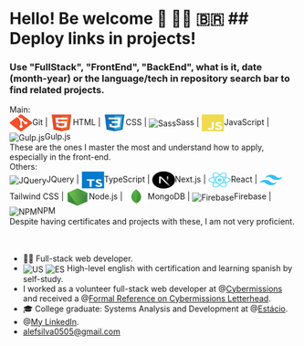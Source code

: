 # Hello! Be welcome 👋 👨‍💻 🇧🇷 ## Deploy links in projects!


<div style="display: inline_block">
  <h3>Use "FullStack", "FrontEnd", "BackEnd", what is it, date (month-year) or the language/tech in repository search bar to find related projects.</h3>
  Main:</br>
    <img align="center" alt="Git" height="30" width="40" src="https://raw.githubusercontent.com/devicons/devicon/master/icons/git/git-original.svg">Git |
    <img align="center" alt="HTML" height="30" width="40" src="https://raw.githubusercontent.com/devicons/devicon/master/icons/html5/html5-original.svg">HTML |
    <img align="center" alt="CSS" height="30" width="40" src="https://raw.githubusercontent.com/devicons/devicon/master/icons/css3/css3-original.svg">CSS |
    <img align="center" alt="Sass" height="30" width="40" src="https://cdn.jsdelivr.net/gh/devicons/devicon@latest/icons/sass/sass-original.svg">Sass |
    <img align="center" alt="JS" height="30" width="40" src="https://raw.githubusercontent.com/devicons/devicon/master/icons/javascript/javascript-plain.svg">JavaScript |
    <img align="center" alt="Gulp.js" height="30" width="40" src="https://cdn.jsdelivr.net/gh/devicons/devicon@latest/icons/gulp/gulp-plain.svg">Gulp.js
    </br>
    These are the ones I master the most and understand how to apply, especially in the front-end.
</br>
  Others:</br>
  <img align="center" alt="JQuery" height="30" width="40" src="https://cdn.jsdelivr.net/gh/devicons/devicon@latest/icons/jquery/jquery-original.svg">JQuery |
  <img align="center" alt="TS" height="30" width="40" src="https://raw.githubusercontent.com/devicons/devicon/master/icons/typescript/typescript-plain.svg">TypeScript |
  <img align="center" alt="Next.js" height="30" width="40" src="https://raw.githubusercontent.com/devicons/devicon/master/icons/nextjs/nextjs-original.svg">Next.js |
  <img align="center" alt="React" height="30" width="40" src="https://raw.githubusercontent.com/devicons/devicon/master/icons/react/react-original.svg">React |
  <img align="center" alt="TailwindCSS" height="30" width="40" src="https://raw.githubusercontent.com/devicons/devicon/master/icons/tailwindcss/tailwindcss-original.svg">Tailwind CSS |
  <img align="center" alt="Node.js" height="30" width="40" src="https://raw.githubusercontent.com/devicons/devicon/master/icons/nodejs/nodejs-original.svg">Node.js |
  <!--<img align="center" alt="MySQL" height="30" width="40" src="https://raw.githubusercontent.com/devicons/devicon/master/icons/mysql/mysql-original.svg">-->
  <img align="center" alt="MongoDB" height="30" width="40" src="https://raw.githubusercontent.com/devicons/devicon/master/icons/mongodb/mongodb-original.svg">MongoDB |
  <img align="center" alt="Firebase" height="30" width="40" src="https://cdn.jsdelivr.net/gh/devicons/devicon@latest/icons/firebase/firebase-original.svg">Firebase |
  <img align="center" alt="NPM" height="30" width="40" src="https://cdn.jsdelivr.net/gh/devicons/devicon@latest/icons/npm/npm-original-wordmark.svg">NPM
  </br>
  Despite having certificates and projects with these, I am not very proficient.
</div>
</br></br>


- 👨‍💻 Full-stack web developer.
- <img align="center" alt="US" width="30" height="30" src="https://github.com/user-attachments/assets/f6eb7b4e-e698-42d6-b75f-6f9b99b686c2"/> <img align="center" width="30" height="30" alt="ES" src="https://github.com/user-attachments/assets/04f5a869-968f-4941-a34d-0a317517c141"/>
High-level english with certification and learning spanish by self-study.
- I worked as a volunteer full-stack web developer at @[Cybermissions](https://www.linkedin.com/company/cybermissions/posts/?feedView=all) and received a @[Formal Reference on Cybermissions Letterhead](https://github.com/Alef-Basilio/PROFESSIONAL-EXPERIENCES).
- 🎓 College graduate: Systems Analysis and Development at @[Estácio](https://estacio.br/).
- @[My LinkedIn](https://www.linkedin.com/in/alefbasilio/).
- alefsilva0505@gmail.com
